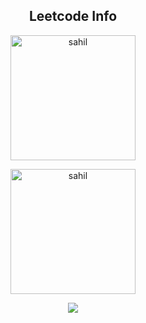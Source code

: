 <div align="center"> 
  
<h2 align="center">Leetcode Info</h2>  
<p align="center">
  
  <a href="https://leetcode.com/u/sahil_mujawar28/" target="_blank"><img align="center" src="https://assets.leetcode.com/static_assets/marketing/2024-50.gif" alt="sahil" height="200" width="200" /></a>
<!--   <a href="https://leetcode.com/u/sahil_mujawar28/" target="_blank"><img align="center" src="https://assets.leetcode.com/static_assets/marketing/2024-200.gif" alt="sahil" height="200" width="200" /></a> -->
  <a href="https://leetcode.com/u/sahil_mujawar28/" target="_blank"><img align="center" src="https://assets.leetcode.com/static_assets/marketing/2024-100.gif" alt="sahil" height="200" width="200" /></a>
</p>
<p align="center">
  
  <img align=top flex-grow=1 src="https://leetcard.jacoblin.cool/sahil_mujawar28?theme=dark&font=Nunito&ext=heatmap" />  
</p>

<br/>

